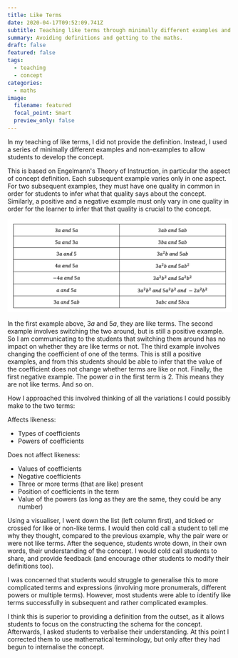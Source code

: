 ```yaml
---
title: Like Terms
date: 2020-04-17T09:52:09.741Z
subtitle: Teaching like terms through minimally different examples and non-examples.
summary: Avoiding definitions and getting to the maths.
draft: false
featured: false
tags:
  - teaching
  - concept
categories:
  - maths
image:
  filename: featured
  focal_point: Smart
  preview_only: false
---
```

In my teaching of like terms, I did not provide the definition. Instead, I used a series of minimally different examples and non-examples to allow students to develop the concept.

This is based on Engelmann's Theory of Instruction, in particular the aspect of concept definition. Each subsequent example varies only in one aspect. For two subsequent examples, they must have one quality in common in order for students to infer what that quality says about the concept. Similarly, a positive and a negative example must only vary in one quality in order for the learner to infer that that quality is crucial to the concept.

![](screen-shot-2020-04-17-at-7.45.45-pm.png "Sequence of Like Terms")

In the first example above, $3a$ and $5a$, they are like terms. The second example involves switching the two around, but is still a positive example. So I am communicating to the students that switching them around has no impact on whether they are like terms or not. The third example involves changing the coefficient of one of the terms. This is still a positive examples, and from this students should be able to infer that the value of the coefficient does not change whether terms are like or not. Finally, the first negative example. The power $a$ in the first term is 2. This means they are not like terms. And so on.

How I approached this involved thinking of all the variations I could possibly make to the two terms:

Affects likeness:

* Types of coefficients
* Powers of coefficients

Does not affect likeness:

* Values of coefficients
* Negative coefficients
* Three or more terms (that are like) present
* Position of coefficients in the term
* Value of the powers (as long as they are the same, they could be any number)

Using a visualiser, I went down the list (left column first), and ticked or crossed for like or non-like terms. I would then cold call a student to tell me why they thought, compared to the previous example, why the pair were or were not like terms. After the sequence, students wrote down, in their own words, their understanding of the concept. I would cold call students to share, and provide feedback (and encourage other students to modify their definitions too).

I was concerned that students would struggle to generalise this to more complicated terms and expressions (involving more pronumerals, different powers or multiple terms). However, most students were able to identify like terms successfully in subsequent and rather complicated examples.

I think this is superior to providing a definition from the outset, as it allows students to focus on the constructing the schema for the concept. Afterwards, I asked students to verbalise their understanding. At this point I corrected them to use mathematical terminology, but only after they had begun to internalise the concept.